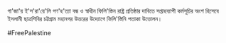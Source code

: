 গা'জা'য় ই'স'রা'য়ে'লি গণ'হ'ত্যা বন্ধ ও স্বাধীন ফিলি'স্তিন রাষ্ট্র প্রতিষ্ঠার দাবিতে সপ্তাহব্যাপী কর্মসূচির অংশ হিসেবে ইসলামী ছাত্রশিবির চট্টগ্রাম মহানগর উত্তরের উদ্যোগে ফিলি'স্তিনি পতাকা উত্তোলন। 

#FreePalestine
